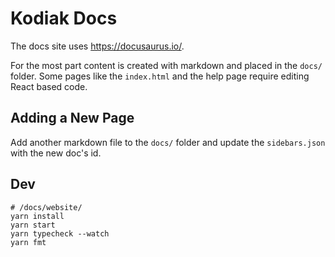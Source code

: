 # Kodiak Docs

The docs site uses <https://docusaurus.io/>.

For the most part content is created with markdown and placed in the `docs/`
folder. Some pages like the `index.html` and the help page require editing
React based code.

## Adding a New Page

Add another markdown file to the `docs/` folder and update the
`sidebars.json` with the new doc's id.

## Dev

```shell
# /docs/website/
yarn install
yarn start
yarn typecheck --watch
yarn fmt
```
